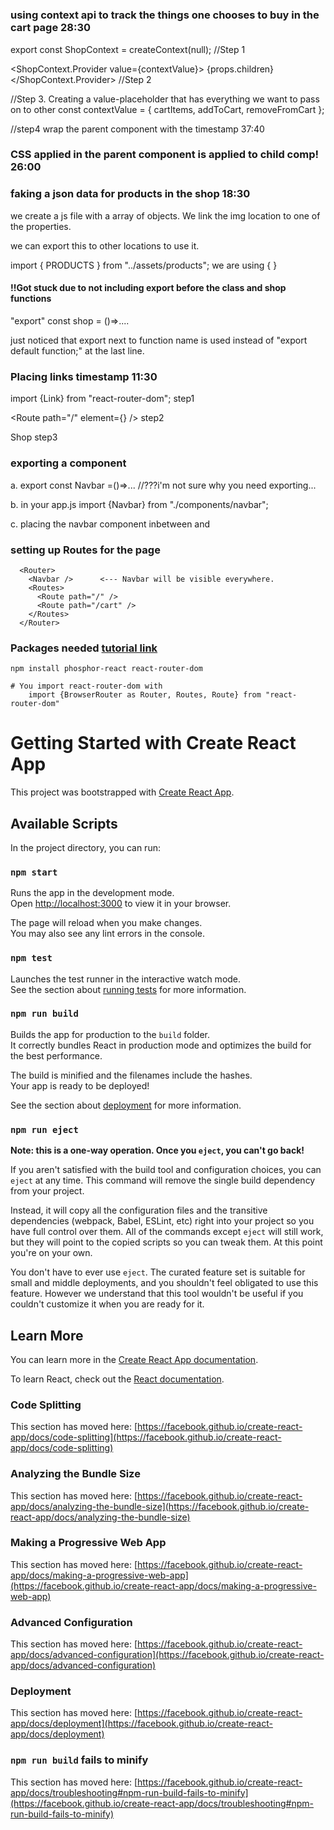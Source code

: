 #

### using context api to track the things one chooses to buy in the cart page 28:30

export const ShopContext = createContext(null); //Step 1

<ShopContext.Provider value={contextValue}>
{props.children}
</ShopContext.Provider> //Step 2

//Step 3. Creating a value-placeholder that has everything we want to pass on to other
const contextValue = { cartItems, addToCart, removeFromCart };

//step4 wrap the parent component with the <contextProvider> timestamp 37:40

### CSS applied in the parent component is applied to child comp! 26:00

### faking a json data for products in the shop 18:30

we create a js file with a array of objects. We link the img location to one of the properties.

we can export this to other locations to use it.

import { PRODUCTS } from "../assets/products";
we are using { }

#### !!Got stuck due to not including export before the class and shop functions

"export" const shop = ()=>....

just noticed that export next to function name is used instead of "export default function;" at the last line.

### Placing links timestamp 11:30

import {Link} from "react-router-dom"; step1

<Route path="/" element={<Shop />} /> step2

<Link to="/"> Shop </Link>            step3

### exporting a component

a. export const Navbar =()=>... //???i'm not sure why you need exporting...

b. in your app.js
import {Navbar} from "./components/navbar";

c. placing the navbar component inbetween <Router> and <Routes>

### setting up Routes for the page

      <Router>
        <Navbar />      <--- Navbar will be visible everywhere.
        <Routes>
          <Route path="/" />
          <Route path="/cart" />
        </Routes>
      </Router>

### Packages needed [tutorial link](https://www.youtube.com/watch?v=tEMrD9t85v4&t=700s)

    npm install phosphor-react react-router-dom

    # You import react-router-dom with
        import {BrowserRouter as Router, Routes, Route} from "react-router-dom"

# Getting Started with Create React App

This project was bootstrapped with [Create React App](https://github.com/facebook/create-react-app).

## Available Scripts

In the project directory, you can run:

### `npm start`

Runs the app in the development mode.\
Open [http://localhost:3000](http://localhost:3000) to view it in your browser.

The page will reload when you make changes.\
You may also see any lint errors in the console.

### `npm test`

Launches the test runner in the interactive watch mode.\
See the section about [running tests](https://facebook.github.io/create-react-app/docs/running-tests) for more information.

### `npm run build`

Builds the app for production to the `build` folder.\
It correctly bundles React in production mode and optimizes the build for the best performance.

The build is minified and the filenames include the hashes.\
Your app is ready to be deployed!

See the section about [deployment](https://facebook.github.io/create-react-app/docs/deployment) for more information.

### `npm run eject`

**Note: this is a one-way operation. Once you `eject`, you can't go back!**

If you aren't satisfied with the build tool and configuration choices, you can `eject` at any time. This command will remove the single build dependency from your project.

Instead, it will copy all the configuration files and the transitive dependencies (webpack, Babel, ESLint, etc) right into your project so you have full control over them. All of the commands except `eject` will still work, but they will point to the copied scripts so you can tweak them. At this point you're on your own.

You don't have to ever use `eject`. The curated feature set is suitable for small and middle deployments, and you shouldn't feel obligated to use this feature. However we understand that this tool wouldn't be useful if you couldn't customize it when you are ready for it.

## Learn More

You can learn more in the [Create React App documentation](https://facebook.github.io/create-react-app/docs/getting-started).

To learn React, check out the [React documentation](https://reactjs.org/).

### Code Splitting

This section has moved here: [https://facebook.github.io/create-react-app/docs/code-splitting](https://facebook.github.io/create-react-app/docs/code-splitting)

### Analyzing the Bundle Size

This section has moved here: [https://facebook.github.io/create-react-app/docs/analyzing-the-bundle-size](https://facebook.github.io/create-react-app/docs/analyzing-the-bundle-size)

### Making a Progressive Web App

This section has moved here: [https://facebook.github.io/create-react-app/docs/making-a-progressive-web-app](https://facebook.github.io/create-react-app/docs/making-a-progressive-web-app)

### Advanced Configuration

This section has moved here: [https://facebook.github.io/create-react-app/docs/advanced-configuration](https://facebook.github.io/create-react-app/docs/advanced-configuration)

### Deployment

This section has moved here: [https://facebook.github.io/create-react-app/docs/deployment](https://facebook.github.io/create-react-app/docs/deployment)

### `npm run build` fails to minify

This section has moved here: [https://facebook.github.io/create-react-app/docs/troubleshooting#npm-run-build-fails-to-minify](https://facebook.github.io/create-react-app/docs/troubleshooting#npm-run-build-fails-to-minify)
